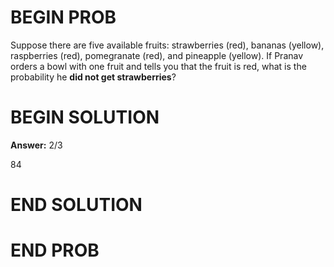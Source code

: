 # BEGIN PROB

Suppose there are five available fruits: strawberries (red), bananas
(yellow), raspberries (red), pomegranate (red), and pineapple (yellow).
If Pranav orders a bowl with one fruit and tells you that the fruit is
red, what is the probability he **did not get strawberries**?

# BEGIN SOLUTION

**Answer:** 2/3

<average>84</average>

# END SOLUTION

# END PROB